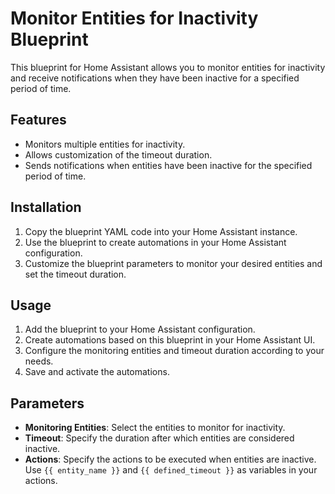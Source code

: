 # Monitor Entities for Inactivity Blueprint

This blueprint for Home Assistant allows you to monitor entities for inactivity and receive notifications when they have been inactive for a specified period of time.

## Features

- Monitors multiple entities for inactivity.
- Allows customization of the timeout duration.
- Sends notifications when entities have been inactive for the specified period of time.

## Installation

1. Copy the blueprint YAML code into your Home Assistant instance.
2. Use the blueprint to create automations in your Home Assistant configuration.
3. Customize the blueprint parameters to monitor your desired entities and set the timeout duration.

## Usage
1. Add the blueprint to your Home Assistant configuration.
2. Create automations based on this blueprint in your Home Assistant UI.
3. Configure the monitoring entities and timeout duration according to your needs.
4. Save and activate the automations.

## Parameters

- **Monitoring Entities**: Select the entities to monitor for inactivity.
- **Timeout**: Specify the duration after which entities are considered inactive.
- **Actions**: Specify the actions to be executed when entities are inactive. Use `{{ entity_name }}` and `{{ defined_timeout }}` as variables in your actions.
